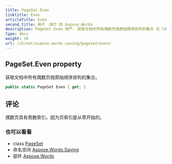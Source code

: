 ```yaml
---
title: PageSet.Even
linktitle: Even
articleTitle: Even
second_title: 用于 .NET 的 Aspose.Words
description: PageSet Even 财产. 获取文档中所有偶数页按原始顺序排列的集合 在 C#.
type: docs
weight: 30
url: /zh/net/aspose.words.saving/pageset/even/
---
```

## PageSet.Even property

获取文档中所有偶数页按原始顺序排列的集合。

```csharp
public static PageSet Even { get; }
```

## 评论

偶数页具有奇数索引，因为页索引是从零开始的。

### 也可以看看

* class [PageSet](../)
* 命名空间 [Aspose.Words.Saving](../../../aspose.words.saving/)
* 部件 [Aspose.Words](../../../)
